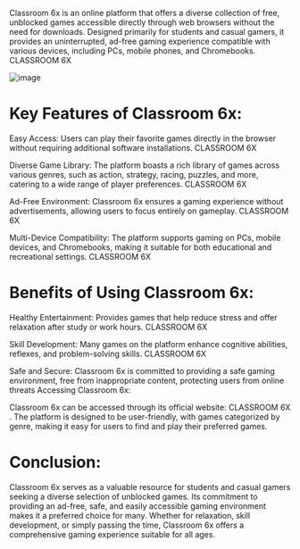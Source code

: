 Classroom 6x is an online platform that offers a diverse collection of free, unblocked games accessible directly through web browsers without the need for downloads. Designed primarily for students and casual gamers, it provides an uninterrupted, ad-free gaming experience compatible with various devices, including PCs, mobile phones, and Chromebooks. 
CLASSROOM 6X

![image](https://github.com/user-attachments/assets/4564ac3e-e84d-495c-8064-94f310d49c03)


# Key Features of Classroom 6x:

Easy Access: Users can play their favorite games directly in the browser without requiring additional software installations. 
CLASSROOM 6X

Diverse Game Library: The platform boasts a rich library of games across various genres, such as action, strategy, racing, puzzles, and more, catering to a wide range of player preferences. 
CLASSROOM 6X

Ad-Free Environment: Classroom 6x ensures a gaming experience without advertisements, allowing users to focus entirely on gameplay. 
CLASSROOM 6X

Multi-Device Compatibility: The platform supports gaming on PCs, mobile devices, and Chromebooks, making it suitable for both educational and recreational settings. 
CLASSROOM 6X

# Benefits of Using Classroom 6x:

Healthy Entertainment: Provides games that help reduce stress and offer relaxation after study or work hours. 
CLASSROOM 6X

Skill Development: Many games on the platform enhance cognitive abilities, reflexes, and problem-solving skills. 
CLASSROOM 6X

Safe and Secure: Classroom 6x is committed to providing a safe gaming environment, free from inappropriate content, protecting users from online threats
Accessing Classroom 6x:

Classroom 6x can be accessed through its official website: 
CLASSROOM 6X
. The platform is designed to be user-friendly, with games categorized by genre, making it easy for users to find and play their preferred games.

# Conclusion:

Classroom 6x serves as a valuable resource for students and casual gamers seeking a diverse selection of unblocked games. Its commitment to providing an ad-free, safe, and easily accessible gaming environment makes it a preferred choice for many. Whether for relaxation, skill development, or simply passing the time, Classroom 6x offers a comprehensive gaming experience suitable for all ages.
